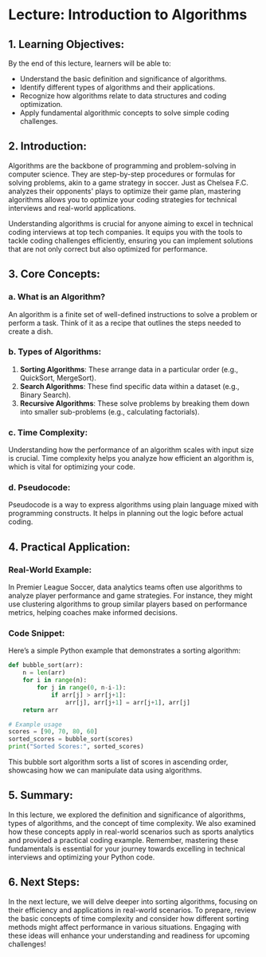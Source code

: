 # Lecture: Introduction to Algorithms

## 1. Learning Objectives:
By the end of this lecture, learners will be able to:
- Understand the basic definition and significance of algorithms.
- Identify different types of algorithms and their applications.
- Recognize how algorithms relate to data structures and coding optimization.
- Apply fundamental algorithmic concepts to solve simple coding challenges.

## 2. Introduction:
Algorithms are the backbone of programming and problem-solving in computer science. They are step-by-step procedures or formulas for solving problems, akin to a game strategy in soccer. Just as Chelsea F.C. analyzes their opponents' plays to optimize their game plan, mastering algorithms allows you to optimize your coding strategies for technical interviews and real-world applications.

Understanding algorithms is crucial for anyone aiming to excel in technical coding interviews at top tech companies. It equips you with the tools to tackle coding challenges efficiently, ensuring you can implement solutions that are not only correct but also optimized for performance.

## 3. Core Concepts:
### a. What is an Algorithm?
An algorithm is a finite set of well-defined instructions to solve a problem or perform a task. Think of it as a recipe that outlines the steps needed to create a dish.

### b. Types of Algorithms:
1. **Sorting Algorithms**: These arrange data in a particular order (e.g., QuickSort, MergeSort).
2. **Search Algorithms**: These find specific data within a dataset (e.g., Binary Search).
3. **Recursive Algorithms**: These solve problems by breaking them down into smaller sub-problems (e.g., calculating factorials).

### c. Time Complexity:
Understanding how the performance of an algorithm scales with input size is crucial. Time complexity helps you analyze how efficient an algorithm is, which is vital for optimizing your code.

### d. Pseudocode:
Pseudocode is a way to express algorithms using plain language mixed with programming constructs. It helps in planning out the logic before actual coding.

## 4. Practical Application:
### Real-World Example:
In Premier League Soccer, data analytics teams often use algorithms to analyze player performance and game strategies. For instance, they might use clustering algorithms to group similar players based on performance metrics, helping coaches make informed decisions.

### Code Snippet:
Here’s a simple Python example that demonstrates a sorting algorithm:

```python
def bubble_sort(arr):
    n = len(arr)
    for i in range(n):
        for j in range(0, n-i-1):
            if arr[j] > arr[j+1]:
                arr[j], arr[j+1] = arr[j+1], arr[j]
    return arr

# Example usage
scores = [90, 70, 80, 60]
sorted_scores = bubble_sort(scores)
print("Sorted Scores:", sorted_scores)
```

This bubble sort algorithm sorts a list of scores in ascending order, showcasing how we can manipulate data using algorithms.

## 5. Summary:
In this lecture, we explored the definition and significance of algorithms, types of algorithms, and the concept of time complexity. We also examined how these concepts apply in real-world scenarios such as sports analytics and provided a practical coding example. Remember, mastering these fundamentals is essential for your journey towards excelling in technical interviews and optimizing your Python code.

## 6. Next Steps:
In the next lecture, we will delve deeper into sorting algorithms, focusing on their efficiency and applications in real-world scenarios. To prepare, review the basic concepts of time complexity and consider how different sorting methods might affect performance in various situations. Engaging with these ideas will enhance your understanding and readiness for upcoming challenges!